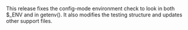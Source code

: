 This release fixes the config-mode environment check to look in both $_ENV and in getenv(). It also modifies the testing structure and updates other support files.